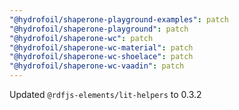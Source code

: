 ```yaml
---
"@hydrofoil/shaperone-playground-examples": patch
"@hydrofoil/shaperone-playground": patch
"@hydrofoil/shaperone-wc": patch
"@hydrofoil/shaperone-wc-material": patch
"@hydrofoil/shaperone-wc-shoelace": patch
"@hydrofoil/shaperone-wc-vaadin": patch
---
```


Updated `@rdfjs-elements/lit-helpers` to 0.3.2
